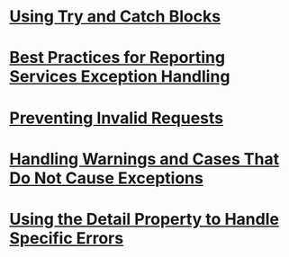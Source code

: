 # [Using Try and Catch Blocks](using-try-and-catch-blocks.md)
# [Best Practices for Reporting Services Exception Handling](best-practices-for-reporting-services-exception-handling.md)
# [Preventing Invalid Requests](preventing-invalid-requests.md)
# [Handling Warnings and Cases That Do Not Cause Exceptions](handling-warnings-and-cases-that-do-not-cause-exceptions.md)
# [Using the Detail Property to Handle Specific Errors](using-the-detail-property-to-handle-specific-errors.md)
